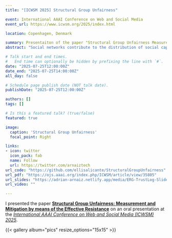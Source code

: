 ```yaml
---
title: "[ICWSM 2025] Structural Group Unfairness"

event: International AAAI Conference on Web and Social Media
event_url: https://www.icwsm.org/2025/index.html

location: Copenhagen, Denmark

summary: Presentaiton of the paper "Structural Group Unfairness Measurement and Mitigation by means of the Effective Resistance" at the International AAAI Conference on Web and Social Media (ICWSM) 2025.
abstract: "Social networks contribute to the distribution of social capital, defined as the relationships, norms of trust and reciprocity within a community or society that facilitate cooperation and collective action. Therefore, better positioned members in a social network benefit from faster access to diverse information and higher influence on information dissemination. A variety of methods have been proposed in the literature to measure social capital at an individual level. However, there is a lack of methods to quantify social capital at a group level, which is particularly important when the groups are defined on the grounds of protected attributes. To fill this gap, we propose to measure the social capital of a group of nodes by means of the effective resistance and emphasize the importance of considering the entire network topology. Grounded in spectral graph theory, we introduce three effective resistance-based measures of group social capital, namely group isolation, group diameter and group control, where the groups are defined according to the value of a protected attribute. We denote the social capital disparity among different groups in a network as structural group unfairness, and propose to mitigate it by means of a budgeted edge augmentation heuristic that systematically increases the social capital of the most disadvantaged group. In experiments on real-world networks, we uncover significant levels of structural group unfairness when using gender as the protected attribute, with females being the most disadvantaged group in comparison to males. We also illustrate how our proposed edge augmentation approach is able to not only effectively mitigate the structural group unfairness but also increase the social capital of all groups in the network."

# Talk start and end times.
#   End time can optionally be hidden by prefixing the line with `#`.
date: "2025-07-25T12:00:00Z"
date_end: "2025-07-25T14:00:00Z"
all_day: false

# Schedule page publish date (NOT talk date).
publishDate: "2025-07-25T12:00:00Z"

authors: []
tags: []

# Is this a featured talk? (true/false)
featured: true

image:
  caption: 'Structural Group Unfairness'
  focal_point: Right

links:
- icon: twitter
  icon_pack: fab
  name: Follow
  url: https://twitter.com/arnaiztech
url_code: "https://github.com/ellisalicante/StructuralGroupUnfairness"
url_pdf: "https://ojs.aaai.org/index.php/ICWSM/article/view/35805"
url_slides: "https://adrian-arnaiz.netlify.app/media/ERG-TrustLog-Slides.pdf"
url_video: ""

---
```


I presented the paper **[Structural Group Unfairness: Measurement and Mitigation by means of the Effective Resistance](https://ojs.aaai.org/index.php/ICWSM/article/view/35805)** on an oral presentation at the *[International AAAI Conference on Web and Social Media (ICWSM) 2025](https://www.icwsm.org/2025/index.html)*.

{{< gallery album="pics" resize_options="15x15" >}}